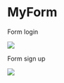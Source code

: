 # MyForm
<p>Form login</p>
<img src="https://i.imgur.com/z6FrOd9.jpg">
<p>Form sign up</p>
<img src="https://i.imgur.com/lzoUiIT.jpg">
